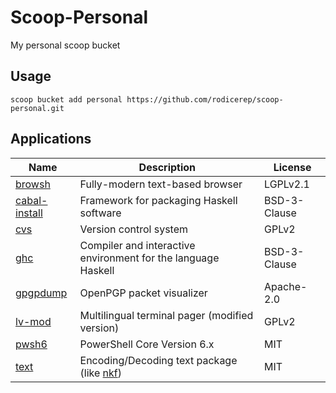 # Scoop-Personal

My personal scoop bucket

## Usage

```console
scoop bucket add personal https://github.com/rodicerep/scoop-personal.git
```

## Applications

| Name            | Description                                                                 | License      |
|-----------------|-----------------------------------------------------------------------------|--------------|
| [browsh]        | Fully-modern text-based browser                                             | LGPLv2.1     |
| [cabal-install] | Framework for packaging Haskell software                                    | BSD-3-Clause |
| [cvs]           | Version control system                                                      | GPLv2        |
| [ghc]           | Compiler and interactive environment for the language Haskell               | BSD-3-Clause |
| [gpgpdump]      | OpenPGP packet visualizer                                                   | Apache-2.0   |
| [lv-mod]        | Multilingual terminal pager (modified version)                              | GPLv2        |
| [pwsh6]         | PowerShell Core Version 6.x                                                 | MIT          |
| [text]          | Encoding/Decoding text package (like [nkf])                                 | MIT          |

[browsh]: https://github.com/browsh-org/browsh
[cabal-install]: https://www.haskell.org/cabal
[cvs]: https://www.nongnu.org/cvs
[ghc]: https://www.haskell.org/ghc
[gpgpdump]: https://github.com/spiegel-im-spiegel/gpgpdump
[lv-mod]: https://github.com/k-takata/lv-mod
[pwsh6]: https://github.com/PowerShell/PowerShell
[text]: https://github.com/spiegel-im-spiegel/text
[nkf]: http://nkf.osdn.jp
